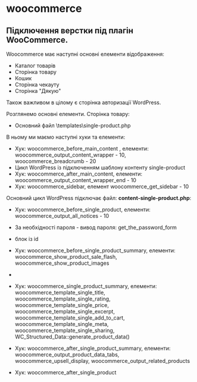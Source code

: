 # woocommerce
## Підключення верстки під плагін WooCommerce.
Woocommerce має наступні основні елементи відображення:
* Каталог товарів
* Сторінка товару
* Кошик
* Сторінка чекауту
* Сторінка "Дякую"

Також важливом в цілому є сторінка авторизації WordPress.  

Розглянемо основні елементи.
Сторінка товару:
* Основний файл \templates\single-product.php

В ньому ми маємо наступні хуки та елементи:
* Хук: woocommerce_before_main_content , елементи: woocommerce_output_content_wrapper - 10, woocommerce_breadcrumb - 20
* Цикл WordPress із підключенням шаблону контенту single-product
* Хук: woocommerce_after_main_content, елементи: woocommerce_output_content_wrapper_end - 10
* Хук: woocommerce_sidebar, елемент woocommerce_get_sidebar - 10


Основний цикл WordPress підключає файл:
**content-single-product.php**:
* Хук: woocommerce_before_single_product, елементи: woocommerce_output_all_notices - 10
* За необхідності пароля - вивод пароля: get_the_password_form
* блок із id
* Хук: woocommerce_before_single_product_summary, елементи: woocommerce_show_product_sale_flash, woocommerce_show_product_images

* 	<div class="summary entry-summary">
* Хук: woocommerce_single_product_summary, елементи: woocommerce_template_single_title, woocommerce_template_single_rating, woocommerce_template_single_price, woocommerce_template_single_excerpt, woocommerce_template_single_add_to_cart, woocommerce_template_single_meta, woocommerce_template_single_sharing, WC_Structured_Data::generate_product_data()
* Хук: woocommerce_after_single_product_summary, елементи: woocommerce_output_product_data_tabs, woocommerce_upsell_display, woocommerce_output_related_products
* Хук: woocommerce_after_single_product